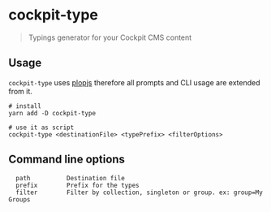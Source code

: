 # cockpit-type

> Typings generator for your Cockpit CMS content

## Usage

`cockpit-type` uses [plopjs](https://plopjs.com/documentation) therefore all prompts and CLI usage are extended from it.

```
# install
yarn add -D cockpit-type

# use it as script
cockpit-type <destinationFile> <typePrefix> <filterOptions>
```

## Command line options

```
  path          Destination file
  prefix        Prefix for the types
  filter        Filter by collection, singleton or group. ex: group=My Groups
```
